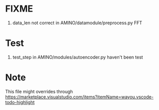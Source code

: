 # FIXME
1. data_len not correct in AMINO/datamodule/preprocess.py FFT
# Test
1. test_step in  AMINO/modules/autoencoder.py haven't been test

# Note
This file might overrides through https://marketplace.visualstudio.com/items?itemName=wayou.vscode-todo-highlight